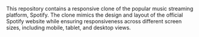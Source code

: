 This repository contains a responsive clone of the popular music streaming platform, Spotify. The clone mimics the design and layout of the official Spotify website while ensuring responsiveness across different screen sizes, including mobile, tablet, and desktop views.
